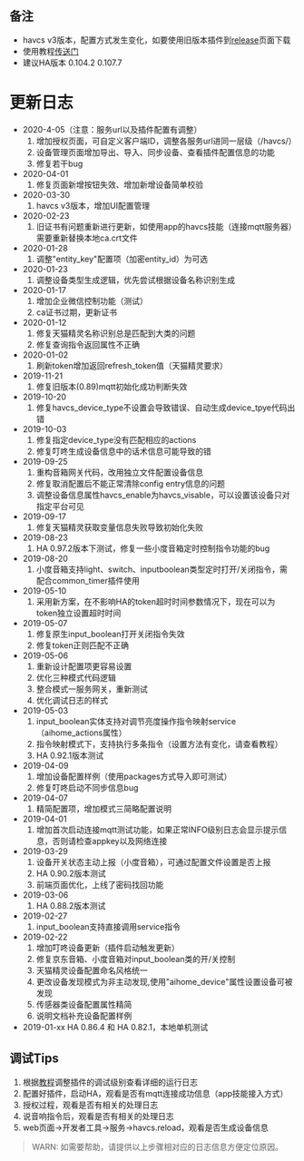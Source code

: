 ## 备注
- havcs v3版本，配置方式发生变化，如要使用旧版本插件到[release][1]页面下载
- 使用教程[传送门][2]
- 建议HA版本 0.104.2 0.107.7
# 更新日志
- 2020-4-05（注意：服务url以及插件配置有调整）
  1. 增加授权页面，可自定义客户端ID，调整各服务url进同一层级（/havcs/）
  2. 设备管理页面增加导出、导入、同步设备、查看插件配置信息的功能
  3. 修复若干bug
- 2020-04-01
  1. 修复页面新增按钮失效、增加新增设备简单校验
- 2020-03-30
  1. havcs v3版本，增加UI配置管理
- 2020-02-23
  1. 旧证书有问题重新进行更新，如使用app的havcs技能（连接mqtt服务器）需要重新替换本地ca.crt文件
- 2020-01-28
  1. 调整"entity_key"配置项（加密entity_id）为可选
- 2020-01-23
  1. 调整设备类型生成逻辑，优先尝试根据设备名称识别生成
- 2020-01-17
  1. 增加企业微信控制功能（测试）
  2. ca证书过期，更新证书
- 2020-01-12
  1. 修复天猫精灵名称识别总是匹配到大类的问题
  2. 修复查询指令返回属性不正确
- 2020-01-02
  1. 刷新token增加返回refresh_token值（天猫精灵要求）
- 2019-11-21
  1. 修复旧版本(0.89)mqtt初始化成功判断失效
- 2019-10-20
  1. 修复havcs_device_type不设置会导致错误、自动生成device_tpye代码出错
- 2019-10-03
  1. 修复指定device_type没有匹配相应的actions
  2. 修复叮咚生成设备信息中的话术信息可能导致的错
- 2019-09-25
  1. 重构音箱网关代码，改用独立文件配置设备信息
  2. 修复取消配置后不能正常清除config entry信息的问题
  3. 调整设备信息属性havcs_enable为havcs_visable，可以设置该设备只对指定平台可见
- 2019-09-17
  1. 修复天猫精灵获取变量信息失败导致初始化失败
- 2019-08-23
  1. HA 0.97.2版本下测试，修复一些小度音箱定时控制指令功能的bug
- 2019-08-20
  1. 小度音箱支持light、switch、inputboolean类型定时打开/关闭指令，需配合common_timer插件使用
- 2019-05-10
  1. 采用新方案，在不影响HA的token超时时间参数情况下，现在可以为token独立设置超时时间
- 2019-05-07
  1. 修复原生input_boolean打开关闭指令失效
  2. 修复token正则匹配不正确
- 2019-05-06
  1. 重新设计配置项更容易设置
  2. 优化三种模式代码逻辑
  3. 整合模式一服务网关，重新测试
  4. 优化调试日志的样式
- 2019-05-03
  1. input_boolean实体支持对调节亮度操作指令映射service（aihome_actions属性）
  2. 指令映射模式下，支持执行多条指令（设置方法有变化，请查看教程）
  2. HA 0.92.1版本测试
- 2019-04-09
  1. 增加设备配置样例（使用packages方式导入即可测试）
  2. 修复叮咚启动不同步信息bug
- 2019-04-07
  1. 精简配置项，增加模式三简略配置说明
- 2019-04-01
  1. 增加首次启动连接mqtt测试功能，如果正常INFO级别日志会显示提示信息，否则请检查appkey以及网络连接
- 2019-03-29
  1. 设备开关状态主动上报（小度音箱），可通过配置文件设置是否上报
  2. HA 0.90.2版本测试
  3. 前端页面优化，上线了密码找回功能
- 2019-03-06
  1. HA 0.88.2版本测试
- 2019-02-27
  1. input_boolean支持直接调用service指令
- 2019-02-22
  1. 增加叮咚设备更新（插件启动触发更新）
  2. 修复京东音箱、小度音箱对input_boolean类的开/关控制
  3. 天猫精灵设备配置命名风格统一
  4. 更改设备发现模式为非主动发现,使用"aihome_device"属性设置设备可被发现
  5. 传感器类设备配置属性精简
  6. 说明文档补充设备配置样例
- 2019-01-xx
  HA 0.86.4 和 HA 0.82.1，本地单机测试

## 调试Tips
1. 根据[教程][3]调整插件的调试级别查看详细的运行日志
2. 配置好插件，启动HA，观看是否有mqtt连接成功信息（app技能接入方式）
3. 授权过程，观看是否有相关的处理日志
4. 说音响指令后，观看是否有相关的处理日志
5. web页面->开发者工具->服务->havcs.reload，观看是否生成设备信息
> WARN: 如需要帮助，请提供以上步骤相对应的日志信息方便定位原因。


[1]: https://github.com/cnk700i/havcs/releases "历史版本"
[2]: https://ljr.im/articles/plugins-havcs-edible-instructions/ "【插件】HAVCS食用说明"
[3]: https://ljr.im/articles/home-assistant-novice-question-set/#3-%E8%B0%83%E8%AF%95%E5%8F%8A%E6%9F%A5%E7%9C%8B%E7%A8%8B%E5%BA%8F%E8%BF%90%E8%A1%8C%E6%97%A5%E5%BF%97 "调试及查看程序运行日志"


